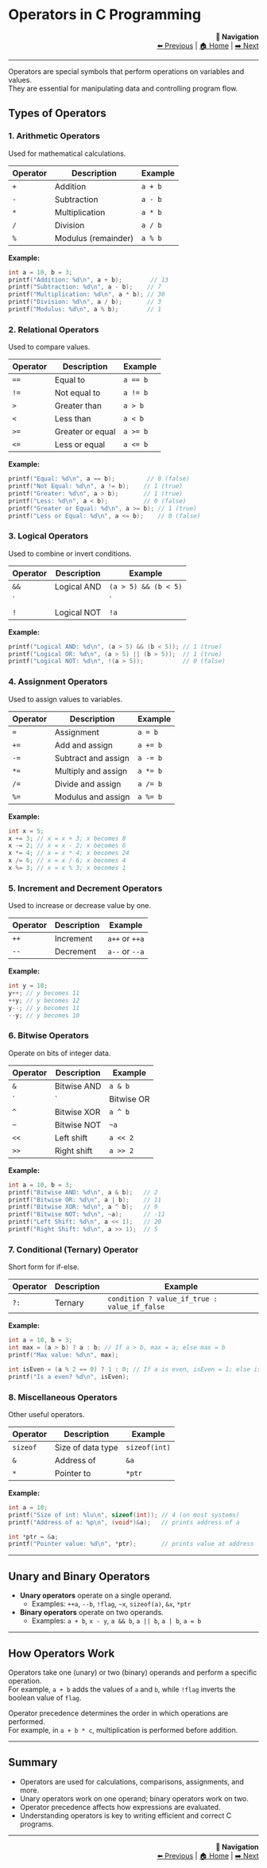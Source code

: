 # Operators in C Programming

<div align="right">

**🧭 Navigation**  
[⬅️ Previous](04_data_types.md) | [🏠 Home](README.md) | [➡️ Next](06_input_output.md)

</div>

---


Operators are special symbols that perform operations on variables and values.  
They are essential for manipulating data and controlling program flow.

## Types of Operators

### 1. Arithmetic Operators
Used for mathematical calculations.

| Operator | Description      | Example         |
|----------|------------------|----------------|
| `+`      | Addition         | `a + b`        |
| `-`      | Subtraction      | `a - b`        |
| `*`      | Multiplication   | `a * b`        |
| `/`      | Division         | `a / b`        |
| `%`      | Modulus (remainder) | `a % b`    |

**Example:**
```c
int a = 10, b = 3;
printf("Addition: %d\n", a + b);        // 13
printf("Subtraction: %d\n", a - b);    // 7
printf("Multiplication: %d\n", a * b); // 30
printf("Division: %d\n", a / b);       // 3
printf("Modulus: %d\n", a % b);        // 1
```

### 2. Relational Operators
Used to compare values.

| Operator | Description      | Example         |
|----------|------------------|----------------|
| `==`     | Equal to         | `a == b`       |
| `!=`     | Not equal to     | `a != b`       |
| `>`      | Greater than     | `a > b`        |
| `<`      | Less than        | `a < b`        |
| `>=`     | Greater or equal | `a >= b`       |
| `<=`     | Less or equal    | `a <= b`       |

**Example:**
```c
printf("Equal: %d\n", a == b);         // 0 (false)
printf("Not Equal: %d\n", a != b);    // 1 (true)
printf("Greater: %d\n", a > b);       // 1 (true)
printf("Less: %d\n", a < b);          // 0 (false)
printf("Greater or Equal: %d\n", a >= b); // 1 (true)
printf("Less or Equal: %d\n", a <= b);    // 0 (false)
```

### 3. Logical Operators
Used to combine or invert conditions.

| Operator | Description      | Example         |
|----------|------------------|----------------|
| `&&`     | Logical AND      | `(a > 5) && (b < 5)`       |
| `||`     | Logical OR       | `(a > 5) || (b < 5)`       |
| `!`      | Logical NOT      | `!a`           |

**Example:**
```c
printf("Logical AND: %d\n", (a > 5) && (b < 5)); // 1 (true)
printf("Logical OR: %d\n", (a > 5) || (b > 5));  // 1 (true)
printf("Logical NOT: %d\n", !(a > 5));           // 0 (false)
```

### 4. Assignment Operators
Used to assign values to variables.

| Operator | Description      | Example         |
|----------|------------------|----------------|
| `=`      | Assignment       | `a = b`        |
| `+=`     | Add and assign   | `a += b`       |
| `-=`     | Subtract and assign | `a -= b`    |
| `*=`     | Multiply and assign | `a *= b`    |
| `/=`     | Divide and assign   | `a /= b`    |
| `%=`     | Modulus and assign  | `a %= b`    |

**Example:**
```c
int x = 5;
x += 3; // x = x + 3; x becomes 8
x -= 2; // x = x - 2; x becomes 6
x *= 4; // x = x * 4; x becomes 24
x /= 6; // x = x / 6; x becomes 4
x %= 3; // x = x % 3; x becomes 1
```

### 5. Increment and Decrement Operators
Used to increase or decrease value by one.

| Operator | Description      | Example         |
|----------|------------------|----------------|
| `++`     | Increment        | `a++` or `++a` |
| `--`     | Decrement        | `a--` or `--a` |

**Example:**
```c
int y = 10;
y++; // y becomes 11
++y; // y becomes 12
y--; // y becomes 11
--y; // y becomes 10
```

### 6. Bitwise Operators
Operate on bits of integer data.

| Operator | Description      | Example         |
|----------|------------------|----------------|
| `&`      | Bitwise AND      | `a & b`        |
| `|`      | Bitwise OR       | `a | b`        |
| `^`      | Bitwise XOR      | `a ^ b`        |
| `~`      | Bitwise NOT      | `~a`           |
| `<<`     | Left shift       | `a << 2`       |
| `>>`     | Right shift      | `a >> 2`       |

**Example:**
```c
int a = 10, b = 3;
printf("Bitwise AND: %d\n", a & b);   // 2
printf("Bitwise OR: %d\n", a | b);    // 11
printf("Bitwise XOR: %d\n", a ^ b);   // 9
printf("Bitwise NOT: %d\n", ~a);      // -11
printf("Left Shift: %d\n", a << 1);   // 20
printf("Right Shift: %d\n", a >> 1);  // 5
```

### 7. Conditional (Ternary) Operator
Short form for if-else.

| Operator | Description      | Example         |
|----------|------------------|----------------|
| `?:`     | Ternary          | `condition ? value_if_true : value_if_false`    |

**Example:**
```c
int a = 10, b = 3;
int max = (a > b) ? a : b; // If a > b, max = a; else max = b
printf("Max value: %d\n", max);

int isEven = (a % 2 == 0) ? 1 : 0; // If a is even, isEven = 1; else isEven = 0
printf("Is a even? %d\n", isEven);
```

### 8. Miscellaneous Operators
Other useful operators.

| Operator | Description      | Example         |
|----------|------------------|----------------|
| `sizeof` | Size of data type| `sizeof(int)`  |
| `&`      | Address of       | `&a`           |
| `*`      | Pointer to       | `*ptr`         |

**Example:**
```c
int a = 10;
printf("Size of int: %lu\n", sizeof(int)); // 4 (on most systems)
printf("Address of a: %p\n", (void*)&a);   // prints address of a

int *ptr = &a;
printf("Pointer value: %d\n", *ptr);       // prints value at address
```

---

## Unary and Binary Operators

- **Unary operators** operate on a single operand.
  - Examples: `++a`, `--b`, `!flag`, `~x`, `sizeof(a)`, `&x`, `*ptr`
- **Binary operators** operate on two operands.
  - Examples: `a + b`, `x - y`, `a && b`, `a || b`, `a | b`, `a = b`

---

## How Operators Work

Operators take one (unary) or two (binary) operands and perform a specific operation.  
For example, `a + b` adds the values of `a` and `b`, while `!flag` inverts the boolean value of `flag`.

Operator precedence determines the order in which operations are performed.  
For example, in `a + b * c`, multiplication is performed before addition.

---

## Summary

- Operators are used for calculations, comparisons, assignments, and more.
- Unary operators work on one operand; binary operators work on two.
- Operator precedence affects how expressions are evaluated.
- Understanding operators is key to writing efficient and correct C programs.

---

<div align="right">

**🧭 Navigation**  
[⬅️ Previous](04_data_types.md) | [🏠 Home](README.md) | [➡️ Next](06_input_output.md)

</div>